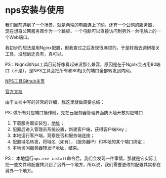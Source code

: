 # nps安装与使用

我们目前遇到了一个场景，就是两端的电脑连上了网，还有一个公网的服务器，
现在想将公网服务器作为一个跳板，一个电脑可以直接访问到另外一台电脑上的一个Web端口。

我初步的想法是用Nginx配置，但我查过之后发现很麻烦的，于是转而去调研相关工具，没想到还真有，真可以。

PS：Nignx和Nps工具目前好像看起来没那么兼容，原因是在于Nginx会占用80端口（不是），是NPS工具会把所有和80相关的端口全部转发到内网。

[NPS工具Github主页](https://github.com/ehang-io/nps)

[官方文档](https://ehang-io.github.io/nps/#/)

由于文档中写的非常的详细，我这里就做简要总结：

PS: 做所有对应端口操作前，先在云服务器管理界面防火墙开放对应端口

1. 下载服务器安装包，[地址](https://github.com/ehang-io/nps/releases/)；
2. 配置后进入管理员系统设置，新建客户端，获得客户端Key；
3. 本地运行客户端，观察是否和服务端连接；
4. 配置域名转发，将域名（如有），（服务器IP）和本地的某个端口绑定；
5. 本地访问服务器转发IP地址，结束。

PS： 本地运行`nps.exe install`命令后，我们会发现一件事情，那就是它实际上把一些文件和配置拷贝到了另外一个地方，所以说，我们需要更改的配置其实都在另外一个地方。
